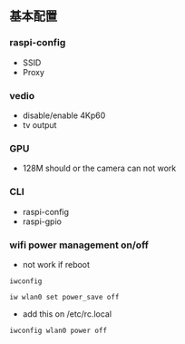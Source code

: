 ## 基本配置

### raspi-config
- SSID
- Proxy

### vedio
- disable/enable 4Kp60
- tv output

### GPU
- 128M should or the camera can not work

### CLI
- raspi-config
- raspi-gpio

### wifi power management on/off

- not work if reboot
``` shell 
iwconfig

iw wlan0 set power_save off

```

- add this on /etc/rc.local

```
iwconfig wlan0 power off 
```